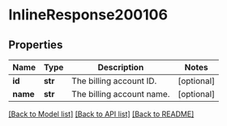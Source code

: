 # InlineResponse200106

## Properties
Name | Type | Description | Notes
------------ | ------------- | ------------- | -------------
**id** | **str** | The billing account ID. | [optional] 
**name** | **str** | The billing account name. | [optional] 

[[Back to Model list]](../README.md#documentation-for-models) [[Back to API list]](../README.md#documentation-for-api-endpoints) [[Back to README]](../README.md)

